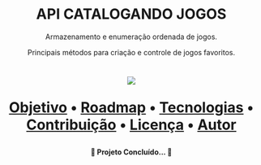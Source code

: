 <h1 align="center">API CATALOGANDO JOGOS</h1>
<p align="center">Armazenamento e enumeração ordenada de jogos.</p>
<p align="center">Principais métodos para criação e controle de jogos favoritos.</p>

<h1 align="center"><img src="https://img.shields.io/static/v1?label=DEVELOPER&message=.NET_WEB_API&color=7159c1&style=for-the-badge&logo=#512BD4"/></dev>
<p align="center">
 <a href="#objetivo">Objetivo</a> •
 <a href="#roadmap">Roadmap</a> • 
 <a href="#tecnologias">Tecnologias</a> • 
 <a href="#contribuicao">Contribuição</a> • 
 <a href="#licenc-a">Licença</a> • 
 <a href="#autor">Autor</a>
</p>

<h4 align="center"> 
	🚧 Projeto Concluído...  🚧
</h4>
